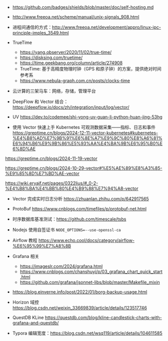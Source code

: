 - <https://github.com/badges/shields/blob/master/doc/self-hosting.md>

- <http://www.freeoa.net/scheme/manual/unix-signals_908.html>

- 进程间通信的方式：<http://www.freeoa.net/development/appro/linux-ipc-principle-imples_3549.html>

- TrueTime
  - <https://yang.observer/2020/11/02/true-time/>
  - <https://disksing.com/truetime/>
  - <https://time.geekbang.org/column/article/274908>
  - TrueTime: 基于高精度物理时钟（GPS 和原子钟）的方案，提供绝对时间参考系
  - <https://www.nebula-graph.com.cn/posts/clocks-time>

- 云计算的三架马车：网络，存储，管理平台

- DeepFlow 和 Vector 结合：<https://deepflow.io/docs/zh/integration/input/log/vector/>

- UV <https://dev.to/codemee/shi-yong-uv-guan-li-python-huan-jing-53hg>

- 使用 Vector 快速上手 Kubernetes 可观测数据采集——指标、日志和事件  <https://greptime.cn/blogs/2024-12-11-vector-kubernetes#kubernetes-%E4%B8%AD%E7%9B%91%E6%8E%A7%E9%9C%80%E8%A6%81%E6%94%B6%E9%9B%86%E5%93%AA%E4%BA%9B%E6%95%B0%E6%8D%AE>

<https://greptime.cn/blogs/2024-11-19-vector>

<https://greptime.cn/blogs/2024-10-29-vector#%E5%AE%89%E8%A3%85-%E9%85%8D%E7%BD%AE-vector>

<https://wiki.eryajf.net/pages/0322lius/#_0-2-%E4%B8%BA%E4%BB%80%E4%B9%88%E7%94%A8-vector>

- Vector 完成实时日志分析 <https://zhuanlan.zhihu.com/p/642917565>
- ProtoBuf <https://www.cnblogs.com/timefiles/p/protobuf-net.html>

- 时序数据库基准测试：<https://github.com/timescale/tsbs>

- Nodejs 使用自签证书 `NODE_OPTIONS=--use-openssl-ca`

- Airflow 教程 <https://www.echo.cool/docs/category/airflow-%E6%95%99%E7%A8%8B>

- Grafana 相关
  - <https://imageslr.com/2024/grafana.html>
  - <https://www.cnblogs.com/chanshuyi/p/03_grafana_chart_quick_start.html>
  - <https://github.com/grafana/jsonnet-libs/blob/master/Makefile_mixin>

- <https://blog.einverne.info/post/2022/01/borg-backup-usage.html>

- Horizon 域控 <https://blog.csdn.net/weixin_33669839/article/details/123517746>

- QuestDB KLine <https://questdb.com/blog/kline-candlestick-charts-with-grafana-and-questdb/>

- Typora 编辑宽度：<https://blog.csdn.net/wsq119/article/details/104611585>
